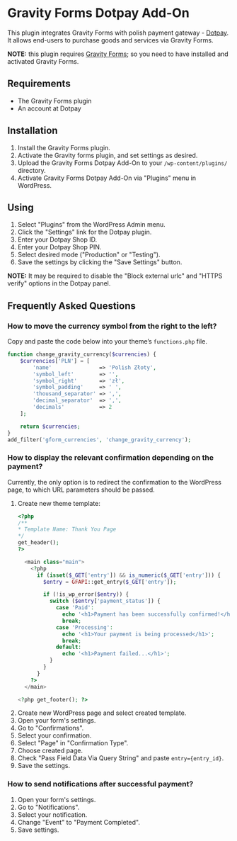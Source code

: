 # Gravity Forms Dotpay Add-On

This plugin integrates Gravity Forms with polish payment gateway - [Dotpay](https://www.dotpay.pl/). It allows end-users to purchase goods and services via Gravity Forms.

**NOTE:** this plugin requires [Gravity Forms](https://www.gravityforms.com/); so you need to have installed and activated Gravity Forms.

## Requirements

  * The Gravity Forms plugin
  * An account at Dotpay

## Installation

  1. Install the Gravity Forms plugin.
  1. Activate the Gravity forms plugin, and set settings as desired.
  1. Upload the Gravity Forms Dotpay Add-On to your `/wp-content/plugins/` directory.
  1. Activate Gravity Forms Dotpay Add-On via "Plugins" menu in WordPress.

## Using

  1. Select "Plugins" from the WordPress Admin menu.
  1. Click the "Settings" link for the Dotpay plugin.
  1. Enter your Dotpay Shop ID.
  1. Enter your Dotpay Shop PIN.
  1. Select desired mode ("Production" or "Testing").
  1. Save the settings by clicking the "Save Settings" button.

**NOTE:** It may be required to disable the "Block external urlc" and "HTTPS verify" options in the Dotpay panel.

## Frequently Asked Questions

### How to move the currency symbol from the right to the left?

Copy and paste the code below into your theme’s `functions.php` file.
```php
function change_gravity_currency($currencies) {
	$currencies['PLN'] = [
		'name'               => 'Polish Złoty',
		'symbol_left'        => '',
		'symbol_right'       => 'zł',
		'symbol_padding'     => ' ',
		'thousand_separator' => ',',
		'decimal_separator'  => ',',
		'decimals'           => 2
	];

	return $currencies;
}
add_filter('gform_currencies', 'change_gravity_currency');
```

### How to display the relevant confirmation depending on the payment?

Currently, the only option is to redirect the confirmation to the WordPress page, to which URL parameters should be passed.

  1. Create new theme template:
        ```php
        <?php
        /**
        * Template Name: Thank You Page
        */
        get_header();
        ?>
        
          <main class="main">
            <?php
              if (isset($_GET['entry']) && is_numeric($_GET['entry'])) {
                $entry = GFAPI::get_entry($_GET['entry']);
        
                if (!is_wp_error($entry)) {
                  switch ($entry['payment_status']) {
                    case 'Paid':
                      echo '<h1>Payment has been successfully confirmed!</h1>';
                      break;
                    case 'Processing':
                      echo '<h1>Your payment is being processed</h1>';
                      break;
                    default:
                      echo '<h1>Payment failed...</h1>';
                  }
                }
              }
            ?>
          </main>
        
        <?php get_footer(); ?>
        ```
  1. Create new WordPress page and select created template.
  1. Open your form's settings.
  1. Go to "Confirmations".
  1. Select your confirmation.
  1. Select "Page" in "Confirmation Type".
  1. Choose created page.
  1. Check "Pass Field Data Via Query String" and paste `entry={entry_id}`.
  1. Save the settings.

### How to send notifications after successful payment?

  1. Open your form's settings.
  1. Go to "Notifications".
  1. Select your notification.
  1. Change "Event" to "Payment Completed".
  1. Save settings.